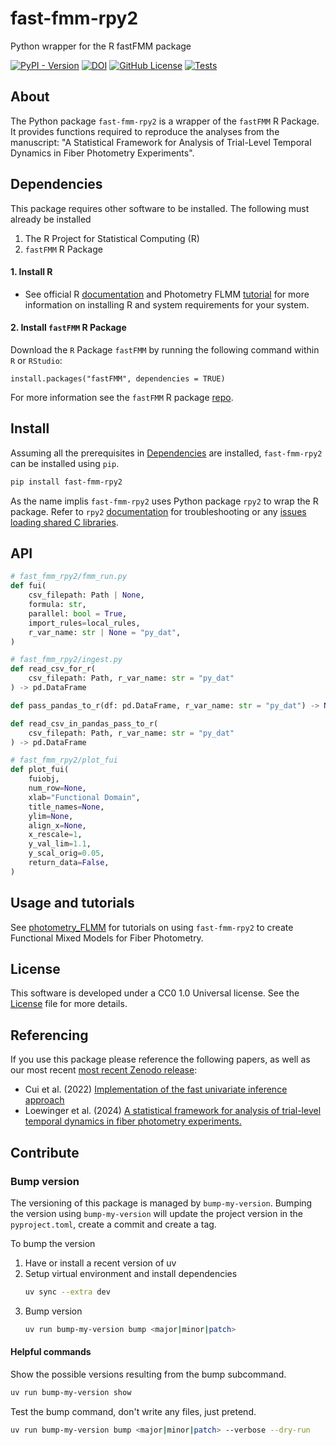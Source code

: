 # fast-fmm-rpy2
Python wrapper for the R fastFMM package

[![PyPI - Version](https://img.shields.io/pypi/v/fast-fmm-rpy2)](https://pypi.org/project/fast-fmm-rpy2)
[![DOI](https://zenodo.org/badge/952179029.svg)](https://zenodo.org/badge/latestdoi/952179029)
[![GitHub License](https://img.shields.io/github/license/nimh-dsst/fast-fmm-rpy2)](LICENSE)
[![Tests](https://github.com/nimh-dsst/fast-fmm-rpy2/actions/workflows/test.yaml/badge.svg)](https://github.com/nimh-dsst/fast-fmm-rpy2/actions/workflows/test.yaml)
<!-- [![Code Style](https://github.com/nimh-dsst/fast-fmm-rpy2/actions/workflows/lint.yaml/badge.svg)](https://github.com/nimh-dsst/fast-fmm-rpy2/actions/workflows/lint.yaml) -->

## About
The Python package `fast-fmm-rpy2` is a wrapper of the `fastFMM` R Package. It provides functions required to reproduce the analyses from the manuscript: "A Statistical Framework for Analysis of Trial-Level Temporal Dynamics in Fiber Photometry Experiments".

## Dependencies
This package requires other software to be installed. The following must already be installed
1. The R Project for Statistical Computing (R)
2. `fastFMM` R Package

#### 1. Install R
- See official R [documentation](http://r-project.org/) and Photometry FLMM [tutorial](https://github.com/gloewing/photometry_FLMM/blob/main/Tutorials/Python%20rpy2%20installation/R%20and%20rpy2%20installation%20guide.ipynb) for more information on installing R and system requirements for your system.
#### 2. Install `fastFMM` R Package
Download the $\texttt{R}$ Package `fastFMM` by running the following command within $\texttt{R}$ or $\texttt{RStudio}$:

```{R}
install.packages("fastFMM", dependencies = TRUE)
```
For more information see the `fastFMM` R package [repo](https://github.com/gloewing/fastFMM).

## Install
Assuming all the prerequisites in [Dependencies](Dependencies) are installed, `fast-fmm-rpy2` can be installed using `pip`.

```bash
pip install fast-fmm-rpy2
```
<!-- This package has many depdencies, installation on older systems may be slow. -->

As the name implis `fast-fmm-rpy2` uses Python package `rpy2` to wrap the R package. Refer to `rpy2` [documentation](https://rpy2.github.io/doc/v3.0.x/html/overview.html#installation) for troubleshooting or any [issues loading shared C libraries](https://github.com/rpy2/rpy2?tab=readme-ov-file#issues-loading-shared-c-libraries).

## API

```python
# fast_fmm_rpy2/fmm_run.py
def fui(
    csv_filepath: Path | None,
    formula: str,
    parallel: bool = True,
    import_rules=local_rules,
    r_var_name: str | None = "py_dat",
)
```

```python
# fast_fmm_rpy2/ingest.py
def read_csv_for_r(
    csv_filepath: Path, r_var_name: str = "py_dat"
) -> pd.DataFrame

def pass_pandas_to_r(df: pd.DataFrame, r_var_name: str = "py_dat") -> None

def read_csv_in_pandas_pass_to_r(
    csv_filepath: Path, r_var_name: str = "py_dat"
) -> pd.DataFrame
```

```python
# fast_fmm_rpy2/plot_fui
def plot_fui(
    fuiobj,
    num_row=None,
    xlab="Functional Domain",
    title_names=None,
    ylim=None,
    align_x=None,
    x_rescale=1,
    y_val_lim=1.1,
    y_scal_orig=0.05,
    return_data=False,
)
```

## Usage and tutorials
See [photometry_FLMM](https://github.com/gloewing/photometry_FLMM) for tutorials on using `fast-fmm-rpy2` to create Functional Mixed Models for Fiber Photometry.
<!-- to analyze XYZ data and reproduce the code and figures from the manuscript: "A Statistical Framework for Analysis of Trial-Level Temporal Dynamics in Fiber Photometry Experiments". -->

## License
This software is developed under a CC0 1.0 Universal license. See the [License](LICENSE) file for more details.

## Referencing
If you use this package please reference the following papers, as well as our most recent [most recent Zenodo release](https://zenodo.org/badge/latestdoi/952179029):
- Cui et al. (2022) [Implementation of the fast univariate inference approach](https://doi.org/10.1080/10618600.2021.1950006)
- Loewinger et al. (2024) [A statistical framework for analysis of trial-level temporal dynamics in fiber photometry experiments.](https://doi.org/10.7554/eLife.95802)

## Contribute
<!-- 1. Have or install a recent version of uv (version >= ?)
2. Fork the repo
3. Setup a virtual environment (however you prefer)
4. Run `uv sync --extra dev`
5. Add your changes (adding/updating tests is always nice too)
6. Commit your changes + push to your fork
7. Open a PR -->

### Bump version
The versioning of this package is managed by `bump-my-version`. Bumping the version using `bump-my-version` will update the project version in the `pyproject.toml`, create a commit and create a tag.

To bump the version
1. Have or install a recent version of uv
2. Setup virtual environment and install dependencies
	```bash
	uv sync --extra dev
	```
3. Bump version
	```bash
	uv run bump-my-version bump <major|minor|patch>
	```

#### Helpful commands

Show the possible versions resulting from the bump subcommand.
```bash
uv run bump-my-version show
```

Test the bump command, don't write any files, just pretend.
```bash
uv run bump-my-version bump <major|minor|patch> --verbose --dry-run
```

